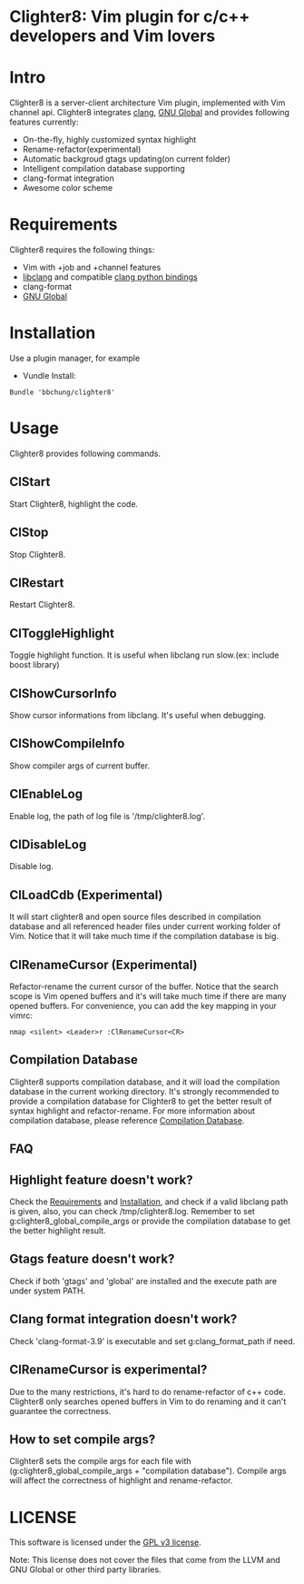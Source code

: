# Clighter8: Vim plugin for c/c++ developers and Vim lovers

# Intro

Clighter8 is a server-client architecture Vim plugin, implemented with Vim
channel api. Clighter8 integrates [clang][clang], [GNU Global][GNU Global] and
provides following features currently:

* On-the-fly, highly customized syntax highlight
* Rename-refactor(experimental)
* Automatic backgroud gtags updating(on current folder)
* Intelligent compilation database supporting
* clang-format integration
* Awesome color scheme

# Requirements
Clighter8 requires the following things:

* Vim with +job and +channel features
* [libclang][libclang] and compatible [clang python bindings][cpb]
* clang-format
* [GNU Global][GNU Global]

# Installation

Use a plugin manager, for example

* Vundle Install:
```vim
Bundle 'bbchung/clighter8'
```

# Usage

Clighter8 provides following commands.

## ClStart

Start Clighter8, highlight the code.

## ClStop

Stop Clighter8.

## ClRestart

Restart Clighter8.

## ClToggleHighlight

Toggle highlight function. It is useful when libclang run slow.(ex: include
boost library)

## ClShowCursorInfo

Show cursor informations from libclang. It's useful when debugging.

## ClShowCompileInfo

Show compiler args of current buffer.

## ClEnableLog

Enable log, the path of log file is '/tmp/clighter8.log'.

## ClDisableLog

Disable log.

## ClLoadCdb (Experimental)

It will start clighter8 and open source files described in compilation
database and all referenced header files under current working folder of Vim.
Notice that it will take much time if the compilation database is big.

## ClRenameCursor (Experimental)

Refactor-rename the current cursor of the buffer. Notice that the search scope
is Vim opened buffers and it's will take much time if there are many opened
buffers. For convenience, you can add the key mapping in your vimrc:

```vim
nmap <silent> <Leader>r :ClRenameCursor<CR>
```

## Compilation Database

Clighter8 supports compilation database, and it will load the compilation
database in the current working directory. It's strongly recommended to
provide a compilation database for Clighter8 to get the better result of
syntax highlight and refactor-rename. For more information about compilation
database, please reference [Compilation Database][cdb].

## FAQ

## Highlight feature doesn't work?
Check the [Requirements](#requirements) and [Installation](#installation), and
check if a valid libclang path is given, also, you can check
/tmp/clighter8.log. Remember to set g:clighter8_global_compile_args or provide
the compilation database to get the better highlight result.

## Gtags feature doesn't work?
Check if both 'gtags' and 'global' are installed and the execute path are
under system PATH.

## Clang format integration doesn't work?
Check 'clang-format-3.9' is executable and set g:clang_format_path if need.

## ClRenameCursor is experimental?
Due to the many restrictions, it's hard to do rename-refactor of c++ code.
Clighter8 only searches opened buffers in Vim to do renaming and it can't
guarantee the correctness.

## How to set compile args?
Clighter8 sets the compile args for each file with
(g:clighter8_global_compile_args + "compilation database"). Compile args will
affect the correctness of highlight and rename-refactor.

# LICENSE

This software is licensed under the [GPL v3 license][gpl].

Note: This license does not cover the files that come from the LLVM and GNU
Global or other third party libraries.


[libclang]: http://llvm.org/apt/
[gpl]: http://www.gnu.org/copyleft/gpl.html
[ycm]: https://github.com/Valloric/YouCompleteMe
[cdb]: http://clang.llvm.org/docs/JSONCompilationDatabase.html
[clang]: http://clang.llvm.org/
[GNU Global]: https://www.gnu.org/software/global/download.html
[cpb]: https://github.com/llvm-mirror/clang/tree/master/bindings/python

